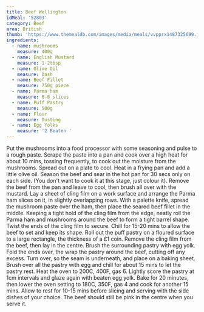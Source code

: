 ```yaml
---
title: Beef Wellington
idMeal: '52803'
category: Beef
area: British
thumb: 'https://www.themealdb.com/images/media/meals/vvpprx1487325699.jpg'
ingredients:
  - name: mushrooms
    measure: 400g
  - name: English Mustard
    measure: 1-2tbsp
  - name: Olive Oil
    measure: Dash
  - name: Beef Fillet
    measure: 750g piece
  - name: Parma ham
    measure: 6-8 slices
  - name: Puff Pastry
    measure: 500g
  - name: Flour
    measure: Dusting
  - name: Egg Yolks
    measure: '2 Beaten '
---
```

Put the mushrooms into a food processor with some seasoning and pulse to a rough paste. Scrape the paste into a pan and cook over a high heat for about 10 mins, tossing frequently, to cook out the moisture from the mushrooms. Spread out on a plate to cool.
Heat in a frying pan and add a little olive oil. Season the beef and sear in the hot pan for 30 secs only on each side. (You don't want to cook it at this stage, just colour it). Remove the beef from the pan and leave to cool, then brush all over with the mustard.
Lay a sheet of cling film on a work surface and arrange the Parma ham slices on it, in slightly overlapping rows. With a palette knife, spread the mushroom paste over the ham, then place the seared beef fillet in the middle. Keeping a tight hold of the cling film from the edge, neatly roll the Parma ham and mushrooms around the beef to form a tight barrel shape. Twist the ends of the cling film to secure. Chill for 15-20 mins to allow the beef to set and keep its shape.
Roll out the puff pastry on a floured surface to a large rectangle, the thickness of a £1 coin. Remove the cling film from the beef, then lay in the centre. Brush the surrounding pastry with egg yolk. Fold the ends over, the wrap the pastry around the beef, cutting off any excess. Turn over, so the seam is underneath, and place on a baking sheet. Brush over all the pastry with egg and chill for about 15 mins to let the pastry rest.
Heat the oven to 200C, 400F, gas 6.
Lightly score the pastry at 1cm intervals and glaze again with beaten egg yolk. Bake for 20 minutes, then lower the oven setting to 180C, 350F, gas 4 and cook for another 15 mins. Allow to rest for 10-15 mins before slicing and serving with the side dishes of your choice. The beef should still be pink in the centre when you serve it.

